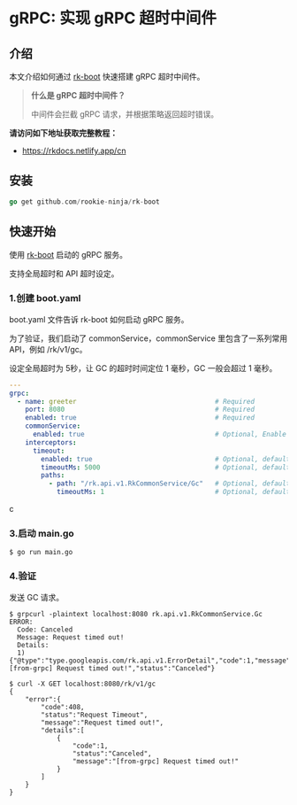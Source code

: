 # gRPC: 实现 gRPC 超时中间件

## 介绍
本文介绍如何通过 [rk-boot](https://github.com/rookie-ninja/rk-boot) 快速搭建 gRPC 超时中间件。

> **什么是 gRPC 超时中间件？** 
>
> 中间件会拦截 gRPC 请求，并根据策略返回超时错误。

**请访问如下地址获取完整教程：**

- https://rkdocs.netlify.app/cn

## 安装
```go
go get github.com/rookie-ninja/rk-boot
```

## 快速开始
使用 [rk-boot](https://github.com/rookie-ninja/rk-boot) 启动的 gRPC 服务。

支持全局超时和 API 超时设定。

### 1.创建 boot.yaml
boot.yaml 文件告诉 rk-boot 如何启动 gRPC 服务。

为了验证，我们启动了 commonService，commonService 里包含了一系列常用 API，例如 /rk/v1/gc。

设定全局超时为 5秒，让 GC 的超时时间定位 1 毫秒，GC 一般会超过 1 毫秒。

```yaml
---
grpc:
  - name: greeter                                   # Required
    port: 8080                                      # Required
    enabled: true                                   # Required
    commonService:
      enabled: true                                 # Optional, Enable common service for testing
    interceptors:
      timeout:
        enabled: true                               # Optional, default: false
        timeoutMs: 5000                             # Optional, default: 5000
        paths: 
          - path: "/rk.api.v1.RkCommonService/Gc"   # Optional, default: ""
            timeoutMs: 1                            # Optional, default: 5000
```

c

### 3.启动 main.go
```
$ go run main.go
```

### 4.验证
发送 GC 请求。

```
$ grpcurl -plaintext localhost:8080 rk.api.v1.RkCommonService.Gc
ERROR:
  Code: Canceled
  Message: Request timed out!
  Details:
  1)	{"@type":"type.googleapis.com/rk.api.v1.ErrorDetail","code":1,"message":"[from-grpc] Request timed out!","status":"Canceled"}
```

```
$ curl -X GET localhost:8080/rk/v1/gc
{
    "error":{
        "code":408,
        "status":"Request Timeout",
        "message":"Request timed out!",
        "details":[
            {
                "code":1,
                "status":"Canceled",
                "message":"[from-grpc] Request timed out!"
            }
        ]
    }
}
```